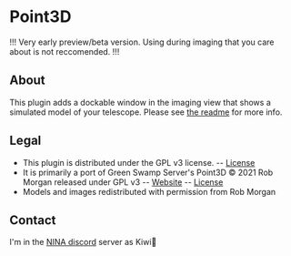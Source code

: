 ﻿# Point3D

!!! Very early preview/beta version.  Using during imaging that you care about is not reccomended. !!!

## About

This plugin adds a dockable window in the imaging view that shows a simulated model of your telescope.  Please see [the readme](https://github.com/FlyingKiwis/Nina.Point3D/blob/master/README.md) for more info.

## Legal

- This plugin is distributed under the GPL v3 license.
-- [License](https://github.com/FlyingKiwis/Nina.Point3D/blob/master/LICENSE)
- It is primarily a port of Green Swamp Server's Point3D © 2021 Rob Morgan released under GPL v3
-- [Website](https://greenswamp.org/)
-- [License](https://github.com/rmorgan001/GS.Point3d/blob/master/LICENSE)
- Models and images redistributed with permission from Rob Morgan

## Contact

I'm in the [NINA discord](https://discord.gg/rWRbVbw) server as Kiwi🥝
